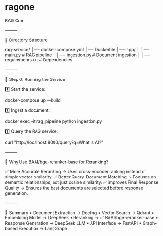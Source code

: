 # ragone
RAG One

⸻

📌 Directory Structure

rag-service/
│── docker-compose.yml
│── Dockerfile
│── app/
│   │── main.py          # RAG pipeline
│   │── ingestion.py     # Document ingestion
│   │── requirements.txt # Dependencies


⸻

📌 Step 6: Running the Service

1️⃣ Start the service:

docker-compose up --build

2️⃣ Ingest a document:

docker exec -it rag_pipeline python ingestion.py

3️⃣ Query the RAG service:

curl "http://localhost:8000/query?q=What is AI?"


⸻

🔹 Why Use BAAI/bge-reranker-base for Reranking?

✅ More Accurate Reranking → Uses cross-encoder ranking instead of simple vector similarity.
✅ Better Query-Document Matching → Focuses on semantic relationships, not just cosine similarity.
✅ Improves Final Response Quality → Ensures the best documents are selected before response generation.

⸻


📌 Summary
	•	Document Extraction → Docling
	•	Vector Search → Qdrant
	•	Embedding Model → DeepSeek
	•	Reranking → ✅ BAAI/bge-reranker-base
	•	Response Generation → DeepSeek LLM
	•	API Interface → FastAPI
	•	Graph-based Execution → LangGraph

